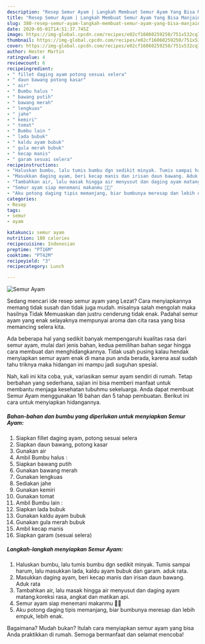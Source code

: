 ```yaml
---
description: "Resep Semur Ayam | Langkah Membuat Semur Ayam Yang Bisa Manjain Lidah"
title: "Resep Semur Ayam | Langkah Membuat Semur Ayam Yang Bisa Manjain Lidah"
slug: 380-resep-semur-ayam-langkah-membuat-semur-ayam-yang-bisa-manjain-lidah
date: 2020-05-01T14:51:37.745Z
image: https://img-global.cpcdn.com/recipes/e02cf16060259250/751x532cq70/semur-ayam-foto-resep-utama.jpg
thumbnail: https://img-global.cpcdn.com/recipes/e02cf16060259250/751x532cq70/semur-ayam-foto-resep-utama.jpg
cover: https://img-global.cpcdn.com/recipes/e02cf16060259250/751x532cq70/semur-ayam-foto-resep-utama.jpg
author: Hester Martin
ratingvalue: 4
reviewcount: 6
recipeingredient:
- " fillet daging ayam potong sesuai selera"
- " daun bawang potong kasar"
- " air"
- " Bumbu halus "
- " bawang putih"
- " bawang merah"
- " lengkuas"
- " jahe"
- " kemiri"
- " tomat"
- " Bumbu lain "
- " lada bubuk"
- " kaldu ayam bubuk"
- " gula merah bubuk"
- " kecap manis"
- " garam sesuai selera"
recipeinstructions:
- "Haluskan bumbu, lalu tumis bumbu dgn sedikit minyak. Tumis sampai harum, lalu masukkan lada, kaldu ayam bubuk dan garam. aduk rata."
- "Masukkan daging ayam, beri kecap manis dan irisan daun bawang. Aduk rata"
- "Tambahkan air, lalu masak hingga air menyusut dan daging ayam matang.koreksi rasa, angkat dan matikan api."
- "Semur ayam siap menemani makanmu 🤤😍"
- "Aku potong daging tipis memanjang, biar bumbunya meresap dan lebih empuk, lebih enak."
categories:
- Resep
tags:
- semur
- ayam

katakunci: semur ayam 
nutrition: 180 calories
recipecuisine: Indonesian
preptime: "PT16M"
cooktime: "PT42M"
recipeyield: "3"
recipecategory: Lunch

---
```



![Semur Ayam](https://img-global.cpcdn.com/recipes/e02cf16060259250/751x532cq70/semur-ayam-foto-resep-utama.jpg)

Sedang mencari ide resep semur ayam yang Lezat? Cara menyiapkannya memang tidak susah dan tidak juga mudah. misalnya salah mengolah maka hasilnya Tidak Memuaskan dan justru cenderung tidak enak. Padahal semur ayam yang enak selayaknya mempunyai aroma dan cita rasa yang bisa memancing selera kita.



Ada beberapa hal yang sedikit banyak mempengaruhi kualitas rasa dari semur ayam, mulai dari jenis bahan, kedua pemilihan bahan segar hingga cara membuat dan menghidangkannya. Tidak usah pusing kalau hendak menyiapkan semur ayam enak di mana pun anda berada, karena asal sudah tahu triknya maka hidangan ini mampu jadi suguhan spesial.


Nah, kali ini kita coba, yuk, variasikan semur ayam sendiri di rumah. Tetap berbahan yang sederhana, sajian ini bisa memberi manfaat untuk membantu menjaga kesehatan tubuhmu sekeluarga. Anda dapat membuat Semur Ayam menggunakan 16 bahan dan 5 tahap pembuatan. Berikut ini cara untuk menyiapkan hidangannya.

<!--inarticleads1-->

##### Bahan-bahan dan bumbu yang diperlukan untuk menyiapkan Semur Ayam:

1. Siapkan  fillet daging ayam, potong sesuai selera
1. Siapkan  daun bawang, potong kasar
1. Gunakan  air
1. Ambil  Bumbu halus :
1. Siapkan  bawang putih
1. Gunakan  bawang merah
1. Gunakan  lengkuas
1. Sediakan  jahe
1. Gunakan  kemiri
1. Gunakan  tomat
1. Ambil  Bumbu lain :
1. Siapkan  lada bubuk
1. Gunakan  kaldu ayam bubuk
1. Gunakan  gula merah bubuk
1. Ambil  kecap manis
1. Siapkan  garam (sesuai selera)




<!--inarticleads2-->

##### Langkah-langkah menyiapkan Semur Ayam:

1. Haluskan bumbu, lalu tumis bumbu dgn sedikit minyak. Tumis sampai harum, lalu masukkan lada, kaldu ayam bubuk dan garam. aduk rata.
1. Masukkan daging ayam, beri kecap manis dan irisan daun bawang. Aduk rata
1. Tambahkan air, lalu masak hingga air menyusut dan daging ayam matang.koreksi rasa, angkat dan matikan api.
1. Semur ayam siap menemani makanmu 🤤😍
1. Aku potong daging tipis memanjang, biar bumbunya meresap dan lebih empuk, lebih enak.




Bagaimana? Mudah bukan? Itulah cara menyiapkan semur ayam yang bisa Anda praktikkan di rumah. Semoga bermanfaat dan selamat mencoba!
